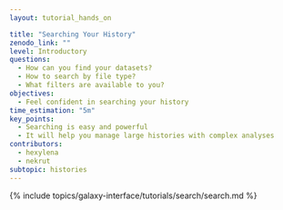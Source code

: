 ```yaml
---
layout: tutorial_hands_on

title: "Searching Your History"
zenodo_link: ""
level: Introductory
questions:
  - How can you find your datasets?
  - How to search by file type?
  - What filters are available to you?
objectives:
  - Feel confident in searching your history
time_estimation: "5m"
key_points:
  - Searching is easy and powerful
  - It will help you manage large histories with complex analyses
contributors:
  - hexylena
  - nekrut
subtopic: histories
---
```


{% include topics/galaxy-interface/tutorials/search/search.md %}
